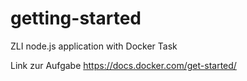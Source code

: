 # getting-started
ZLI node.js application with Docker Task

Link zur Aufgabe https://docs.docker.com/get-started/